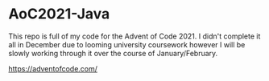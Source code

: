 # AoC2021-Java

This repo is full of my code for the Advent of Code 2021. I didn't complete it all in December due to looming university coursework however I will be slowly working through it over the course of January/February.

https://adventofcode.com/
